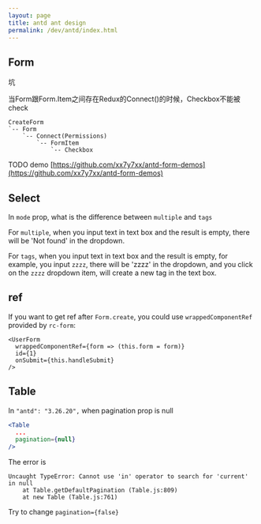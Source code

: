 ```yaml
---
layout: page
title: antd ant design
permalink: /dev/antd/index.html
---
```


## Form

坑

当Form跟Form.Item之间存在Redux的Connect()的时候，Checkbox不能被check

```
CreateForm
`-- Form
    `-- Connect(Permissions)
        `-- FormItem
            `-- Checkbox
```

TODO demo [https://github.com/xx7y7xx/antd-form-demos](https://github.com/xx7y7xx/antd-form-demos)

## Select

In `mode` prop, what is the difference between `multiple` and `tags`

For `multiple`, when you input text in text box and the result is empty, there will be 'Not found' in the dropdown.

For `tags`, when you input text in text box and the result is empty, for example, you input `zzzz`, there will be 'zzzz' in the dropdown, and you click on the `zzzz` dropdown item, will create a new tag in the text box.

## ref

If you want to get ref after `Form.create`, you could use `wrappedComponentRef` provided by `rc-form`:

```
<UserForm
  wrappedComponentRef={form => (this.form = form)}
  id={1}
  onSubmit={this.handleSubmit}
/>
```

## Table

In `"antd": "3.26.20",` when pagination prop is null

```jsx
<Table
  ...
  pagination={null}
/>
```

The error is

```
Uncaught TypeError: Cannot use 'in' operator to search for 'current' in null
    at Table.getDefaultPagination (Table.js:809)
    at new Table (Table.js:761)
```

Try to change `pagination={false}`
